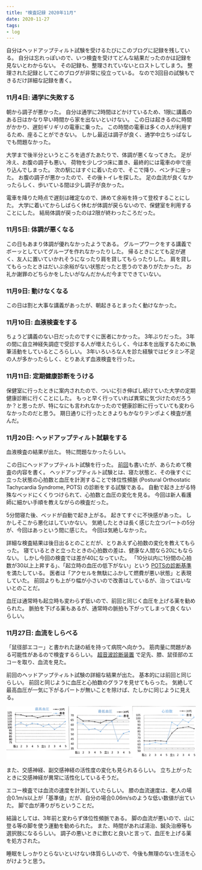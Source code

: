 ```yaml
---
title: "検査記録 2020年11月"
date: 2020-11-27
tags:
- log
---
```


自分はヘッドアップティルト試験を受けるたびにこのブログに記録を残している。
自分は忘れっぽいので、いつ検査を受けてどんな結果だったのかは記録を見ないとわからない。
その記録も、整理されていないとロストしてしまう。
整理された記録としてこのブログが非常に役立っている。
なので3回目の試験もできるだけ詳細な記録を書く。

### 11月4日: 通学に失敗する

朝から調子が悪かった。
自分は通学に2時間ほどかけているため、1限に講義のある日はかなり早い時間から家を出ないといけない。
この日は起きるのに時間がかかり、遅刻ギリギリの電車に乗った。
この時間の電車は多くの人が利用するため、座ることができない。
しかし最近は調子が良く、通学中立ちっぱなしでも問題なかった。

大学まで後半分というところを過ぎたあたりで、体調が悪くなってきた。
足が冷え、お腹の調子も悪い。
荷物を少しづつ床に置き、最終的には電車の中で座り込んでしまった。
次の駅にはすぐに着いたので、そこで降り、ベンチに座った。
お腹の調子が悪かったので、その後トイレを探した。
足の血流が良くなかったらしく、歩いている間は少し調子が良かった。

電車を降りた時点で遅刻は確定なので、諦めて余裕を持って登校することにした。
大学に着いてからしばらく休むが体調が戻らないので、保健室を利用することにした。
結局体調が戻ったのは2限が終わったころだった。

### 11月5日: 体調が悪くなる

この日もあまり体調が優れなかったようである。
グループワークをする講義でボーッとしていてグループを作れなかったりした。
帰るときにとても足が遅く、友人に置いていかれそうになったり肩を貸してもらったりした。
肩を貸してもらったときはだいぶ余裕がない状態だったと思うのでありがたかった。
お礼か謝罪のどちらかをしたいがなんだかんだ今までできていない。

### 11月9日: 動けなくなる

この日は割と大事な講義があったが、朝起きるとまったく動けなかった。

### 11月10日: 血液検査をする

ちょうど講義のない日だったのですぐに医者にかかった。
3年ぶりだった。
3年の間に自立神経失調症で受診する人が増えたらしく、今は本を出版するために執筆活動をしているところらしい。
3年いろいろな人を診た経験ではビタミン不足の人が多かったらしく、とりあえず血液検査を行った。

### 11月11日: 定期健康診断をうける

保健室に行ったときに案内されたので、ついに引き伸ばし続けていた大学の定期健康診断に行くことにした。
もっと早く行っていれば異常に気づけたのだろうか？と思ったが、特になにも言われなかったので健康診断に行っていても変わらなかったのだと思う。
期日通りに行ったときよりもかなりテンポよく検査が進んだ。

### 11月20日: ヘッドアップティルト試験をする

血液検査の結果が出た。
特に問題なかったらしい。

この日にヘッドアップティルト試験を行った。
[前回](/2018/03/tilt-of-the-dead)も書いたが、あらためて検査の内容を書く。
ヘッドアップティルト試験とは、寝た状態と、その後すぐに立った状態の心拍数と血圧を計測することで体位性頻脈
(Postural Orthostatic Tachycardia Syndrome, POTS)
の診断をする試験である。
自動で起き上がる特殊なベッドにくくりつけられて、心拍数と血圧の変化を見る。
今回は新人看護師に細かい手順を教えながらの検査だった。

5分間寝た後、ベッドが自動で起き上がる。
起きてすぐに不快感があった。
しかしそこから悪化はしていかない。
気絶したときは長く感じた立つパートの5分が、今回はあっという間に感じた。
今回は気絶しなかった。

詳細な検査結果は後日出るとのことだが、とりあえず心拍数の変化を教えてもらった。
寝ているときと立ったときの心拍数の差は、健康な人間なら20にもならない。
しかし今回の検査では差が40になっていた。
「10分以内に1分間の心拍数が30以上上昇する」、「起立時の血圧の低下がない」という
[POTSの診断基準](https://potsanddysautonomiajapan.org/pots_diagnosis/)を満たしている。
医者は「アクセルを無駄にふかして燃費が悪い状態」と表現していた。
前回よりも上がり幅が小さいので改善はしているが、治ってはいないとのことだ。

血圧は通常時も起立時も変わらず低いので、前回と同じく血圧を上げる薬を勧められた。
脈拍を下げる薬もあるが、通常時の脈拍も下がってしまって良くないらしい。

### 11月27日: 血流をしらべる

「鼠径部エコー」と書かれた謎の紙を持って病院へ向かう。
筋肉量に問題がある可能性があるので検査するらしい。
[超音波診断装置](https://jp.medical.canon/News/PressRelease/Detail/13084-834)
で足先、膝、鼠径部のエコーを取り、血流を見た。

前回のヘッドアップティルト試験の詳細な結果が出た。
基本的には前回と同じらしい。
前回と同じように血圧と心拍数のグラフを見せてもらった。
気絶して最高血圧が一気に下がるパートが無いことを除けば、たしかに同じように見える。

![](/img/blog/2020/11/graph.png)

また、交感神経、副交感神経の活性度の変化も見られるらしい。
立ち上がったときに交感神経が異常に活性化しているそうだ。

エコー検査では血流の速度を計測していたらしい。
膝の血流速度は、老人の場合0.1m/s以上が「基準値」だが、自分の場合0.06m/sのような低い数値が出ていた。
脚で血が滞りがちということだ。

結論としては、3年前と変わらず体位性頻脈である。
脚の血流が悪いので、山に登る等の脚を使う運動を勧められた。
また、時間があれば湯治、鍼灸治療等も選択肢になるらしい。
調子の悪いときに飲むと良いと言って、血圧を上げる薬を処方された。

睡眠をしっかりとらないといけない体質らしいので、今後も無理のない生活を心がけようと思う。
